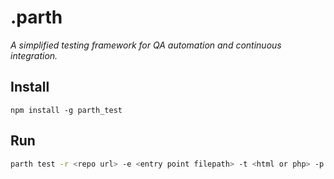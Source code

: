 # .parth

_A simplified testing framework for QA automation and continuous integration._

## Install

```
npm install -g parth_test
```

## Run

```bash
parth test -r <repo url> -e <entry point filepath> -t <html or php> -p <parth filepath>
```